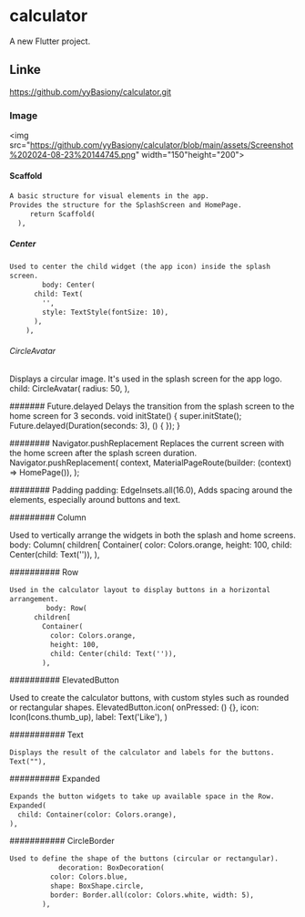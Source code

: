 # calculator

A new Flutter project.
## Linke
https://github.com/yyBasiony/calculator.git
### Image
<img src="https://github.com/yyBasiony/calculator/blob/main/assets/Screenshot%202024-08-23%20144745.png" width="150"height="200">

#### Scaffold

    A basic structure for visual elements in the app.
    Provides the structure for the SplashScreen and HomePage.
         return Scaffold(
      ),

##### Center

    Used to center the child widget (the app icon) inside the splash screen.
            body: Center(
          child: Text(
            '',
            style: TextStyle(fontSize: 10),
          ),
        ),



###### CircleAvatar

 Displays a circular image. It's used in the splash screen for the app logo.
           child: CircleAvatar(
            radius: 50, 
          ),


####### Future.delayed
      Delays the transition from the splash screen to the home screen for 3 seconds.
        void initState() {
    super.initState();
    Future.delayed(Duration(seconds: 3), () {
    });
  }

######## Navigator.pushReplacement
   Replaces the current screen with the home screen after the splash screen duration.
         Navigator.pushReplacement(
        context,
        MaterialPageRoute(builder: (context) => HomePage()),
      );


 ######## Padding
           padding: EdgeInsets.all(16.0), 
           Adds spacing around the elements, especially around buttons and text.

######### Column

 Used to vertically arrange the widgets in both the splash and home screens.
          body: Column(
          children[
            Container(
              color: Colors.orange,
              height: 100,
              child: Center(child: Text('')),
            ),


########## Row

    Used in the calculator layout to display buttons in a horizontal arrangement.
             body: Row(
          children[
            Container(
              color: Colors.orange,
              height: 100,
              child: Center(child: Text('')),
            ),


########## ElevatedButton

   Used to create the calculator buttons, with custom styles such as rounded or rectangular shapes.
    ElevatedButton.icon(
  onPressed: () {},
  icon: Icon(Icons.thumb_up),
  label: Text('Like'),
)


########### Text

    Displays the result of the calculator and labels for the buttons.
    Text(""),

########## Expanded

    Expands the button widgets to take up available space in the Row.
    Expanded(
      child: Container(color: Colors.orange),
    ),


########### CircleBorder 

    Used to define the shape of the buttons (circular or rectangular).
                decoration: BoxDecoration(
              color: Colors.blue,
              shape: BoxShape.circle,
              border: Border.all(color: Colors.white, width: 5),
            ),



